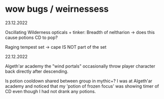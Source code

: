 
# wow bugs / weirnessess


23.12.2022

Oscillating Wilderness opticals + tinker: Breadth of neltharion -> does this cause potions CD to pop?


Raging tempest set -> cape IS NOT part of the set 


22.12.2022



Algeth'ar academy the "wind portals" occasionally throw player character back directly after descending.


Is potion cooldown shared between group in mythic+? I was at Algeth'ar academy and noticed that my 'potion of frozen focus' was showing timer of CD even though I had not drank any potions. 

